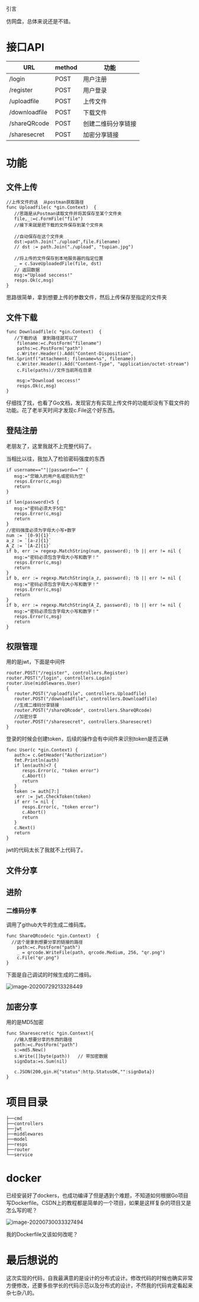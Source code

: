 引言

仿网盘，总体来说还是不错。



# 接口API

| URL           | method | 功能               |
| ------------- | ------ | ------------------ |
| /login        | POST   | 用户注册           |
| /register     | POST   | 用户登录           |
| /uploadfile   | POST   | 上传文件           |
| /downloadfile | POST   | 下载文件           |
| /shareQRcode  | POST   | 创建二维码分享链接 |
| /sharesecret  | POST   | 加密分享链接       |



# 功能

## 文件上传

```
//上传文件的话  从postman获取路径
func Uploadfile(c *gin.Context)  {
   //思路是从Postman读取文件并将其保存至某个文件夹
   file,_:=c.FormFile("file")
   //接下来就是把下载的文件保存到某个文件夹

   //自动保存在这个文件夹
   dst:=path.Join("./upload",file.Filename)
   // dst := path.Join("./upload", "tupian.jpg")

   //将上传的文件保存到本地服务器的指定位置
   _ = c.SaveUploadedFile(file, dst)
   // 返回数据
   msg:="Upload seccess!"
   resps.Ok(c,msg)
}
```

思路很简单，拿到想要上传的参数文件，然后上传保存至指定的文件夹

## 文件下载

```
func Downloadfile(c *gin.Context)  {
   //下载的话  拿到路径就可以了
   	filename:=c.PostForm("filename")
	paths:=c.PostForm("path")
	c.Writer.Header().Add("Content-Disposition", fmt.Sprintf("attachment; filename=%s", filename))
	c.Writer.Header().Add("Content-Type", "application/octet-stream")
	c.File(paths)//文件当前所在目录

	msg:="Download seccess!"
	resps.Ok(c,msg)
}
```

仔细找了找，也看了Go文档，发现官方有实现上传文件的功能却没有下载文件的功能。花了老半天时间才发现c.File这个好东西。

## 登陆注册

老朋友了，这里我就不上完整代码了。

当相比以往，我加入了检验密码强度的东西



```
if username==""||password=="" {
   msg:="您输入的用户名或密码为空"
   resps.Error(c,msg)
   return
}

if len(password)<5 {
   msg:="密码必须大于5位"
   resps.Error(c,msg)
   return
}
//密码强度必须为字⺟⼤⼩写+数字
num := `[0-9]{1}`
a_z := `[a-z]{1}`
A_Z := `[A-Z]{1}`
if b, err := regexp.MatchString(num, password); !b || err != nil {
   msg:="密码必须包含字母大小写和数字！"
   resps.Error(c,msg)
   return
}
if b, err := regexp.MatchString(a_z, password); !b || err != nil {
   msg:="密码必须包含字母大小写和数字！"
   resps.Error(c,msg)
   return
}
if b, err := regexp.MatchString(A_Z, password); !b || err != nil {
   msg:="密码必须包含字母大小写和数字！"
   resps.Error(c,msg)
   return
}
```



## 权限管理

用的是jwt，下面是中间件

```
router.POST("/register", controllers.Register)
router.POST("/login", controllers.Login)
router.Use(middlewares.User)
{
   router.POST("/uploadfile", controllers.Uploadfile)
   router.POST("/downloadfile", controllers.Downloadfile)
   //生成二维码分享链接
   router.POST("/shareQRcode", controllers.ShareQRcode)
   //加密分享
   router.POST("/sharesecret", controllers.Sharesecret)
}
```

登录的时候会创建token，后续的操作会有中间件来识别token是否正确



```
func User(c *gin.Context) {
   auth:= c.GetHeader("Authorization")
   fmt.Println(auth)
   if len(auth)<7 {
      resps.Error(c, "token error")
      c.Abort()
      return
   }
   token := auth[7:]
    err := jwt.CheckToken(token)
   if err != nil {
      resps.Error(c, "token error")
      c.Abort()
      return
   }
   c.Next()
   return
}
```

jwt的代码太长了我就不上代码了。

## 文件分享





## 进阶

### 二维码分享

调用了github大牛的生成二维码库。

```
func ShareQRcode(c *gin.Context)  {
  //这个是拿到想要分享的链接的路径
	path:=c.PostForm("path")
	_ = qrcode.WriteFile(path, qrcode.Medium, 256, "qr.png")
	c.File("qr.png")
}
```

下面是自己调试的时候生成的二维码。

![image-20200729213328449](C:\Users\Mechrevo\AppData\Roaming\Typora\typora-user-images\image-20200729213328449.png)

## 加密分享

用的是MD5加密

```
func Sharesecret(c *gin.Context){
   //输入想要分享的东西的路径
   path:=c.PostForm("path")
   s:=md5.New()
   s.Write([]byte(path))   // 带加密数据
   signData:=s.Sum(nil)

   c.JSON(200,gin.H{"status":http.StatusOK,"":signData})
}
```



# 项目目录

```
├──cmd
├──controllers
├──jwt
├──middlewares
├──model
├──resps
├──router
└──service
```





# docker

已经安装好了dockers，也成功编译了但是遇到个难题，不知道如何根据Go项目写Dockerfile。CSDN上的教程都是简单的一个项目，如果是这样复杂的项目又是怎么写的呢？

![image-20200730033327494](C:\Users\Mechrevo\AppData\Roaming\Typora\typora-user-images\image-20200730033327494.png)

我的Dockerfile又该如何改呢？

# 最后想说的

这次实现的代码，自我最满意的是设计的分布式设计。修改代码的时候也确实非常方便修改，还要多些学长的代码示范以及分布式的设计，不然我的代码肯定看起来杂七杂八的。